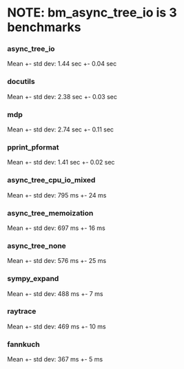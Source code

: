 # NOTE: bm_async_tree_io is 3 benchmarks

### async_tree_io ###
Mean +- std dev: 1.44 sec +- 0.04 sec

### docutils ###
Mean +- std dev: 2.38 sec +- 0.03 sec

### mdp ###
Mean +- std dev: 2.74 sec +- 0.11 sec


### pprint_pformat ###
Mean +- std dev: 1.41 sec +- 0.02 sec

### async_tree_cpu_io_mixed ###
Mean +- std dev: 795 ms +- 24 ms


### async_tree_memoization ###
Mean +- std dev: 697 ms +- 16 ms

### async_tree_none ###
Mean +- std dev: 576 ms +- 25 ms

### sympy_expand ###
Mean +- std dev: 488 ms +- 7 ms

### raytrace ###
Mean +- std dev: 469 ms +- 10 ms

### fannkuch ###
Mean +- std dev: 367 ms +- 5 ms